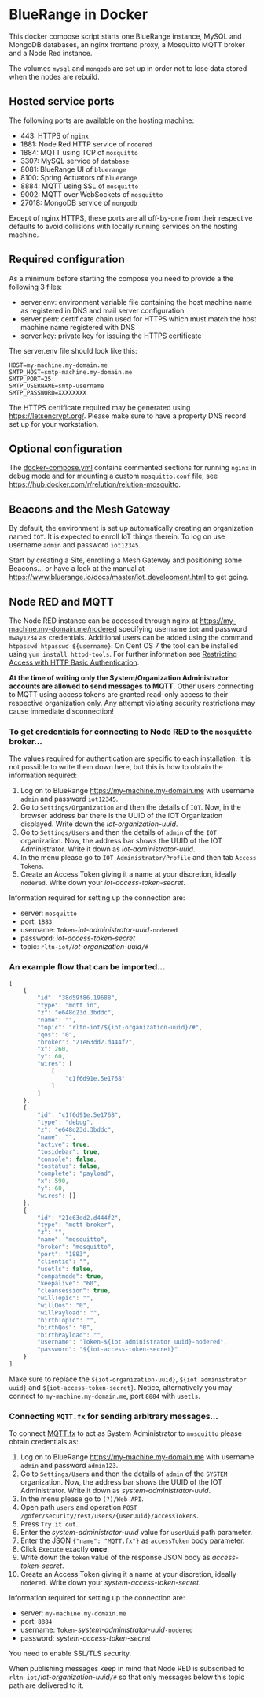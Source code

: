 # BlueRange in Docker

This docker compose script starts one BlueRange instance, MySQL and MongoDB databases, an nginx frontend proxy, a Mosquitto MQTT broker and a Node Red instance.

The volumes `mysql` and `mongodb` are set up in order not to lose data stored when the nodes are rebuild.

## Hosted service ports

The following ports are available on the hosting machine:

- 443: HTTPS of `nginx`
- 1881: Node Red HTTP service of `nodered`
- 1884: MQTT using TCP of `mosquitto`
- 3307: MySQL service of `database`
- 8081: BlueRange UI of `bluerange`
- 8100: Spring Actuators of `bluerange`
- 8884: MQTT using SSL of `mosquitto`
- 9002: MQTT over WebSockets of `mosquitto`
- 27018: MongoDB service of `mongodb`

Except of nginx HTTPS, these ports are all off-by-one from their respective defaults to avoid collisions with locally running services on the hosting machine.

## Required configuration

As a minimum before starting the compose you need to provide a the following 3 files:

- server.env: environment variable file containing the host machine name as registered in DNS and mail server configuration
- server.pem: certificate chain used for HTTPS which must match the host machine name registered with DNS
- server.key: private key for issuing the HTTPS certificate

The server.env file should look like this:

```env
HOST=my-machine.my-domain.me
SMTP_HOST=smtp-machine.my-domain.me
SMTP_PORT=25
SMTP_USERNAME=smtp-username
SMTP_PASSWORD=XXXXXXXX
```

The HTTPS certificate required may be generated using <https://letsencrypt.org/>. Please make sure to have a property DNS record set up for your workstation.

## Optional configuration

The [docker-compose.yml](docker-compose.yml) contains commented sections for running `nginx` in debug mode and for mounting a custom `mosquitto.conf` file, see <https://hub.docker.com/r/relution/relution-mosquitto>.

## Beacons and the Mesh Gateway

By default, the environment is set up automatically creating an organization named `IOT`. It is expected to enroll IoT things therein. To log on use username `admin` and password `iot12345`.

Start by creating a Site, enrolling a Mesh Gateway and positioning some Beacons... or have a look at the manual at <https://www.bluerange.io/docs/master/iot_development.html> to get going.

## Node RED and MQTT

The Node RED instance can be accessed through nginx at <https://my-machine.my-domain.me/nodered> specifying username `iot` and password `mway1234` as credentials. Additional users can be added using the command `htpasswd htpasswd ${username}`. On Cent OS 7 the tool can be installed using `yum install httpd-tools`. For further information see [Restricting Access with HTTP Basic Authentication](https://docs.nginx.com/nginx/admin-guide/security-controls/configuring-http-basic-authentication/).

**At the time of writing only the System/Organization Administrator accounts are allowed to send messages to MQTT.** Other users connecting to MQTT using access tokens are granted read-only access to their respective organization only. Any attempt violating security restrictions may cause immediate disconnection!

### To get credentials for connecting to Node RED to the `mosquitto` broker...

The values required for authentication are specific to each installation. It is not possible to write them down here, but this is how to obtain the information required:

1. Log on to BlueRange <https://my-machine.my-domain.me> with username `admin` and password `iot12345`.
2. Go to `Settings/Organization` and then the details of `IOT`. Now, in the browser address bar there is the UUID of the IOT Organization displayed. Write down the *iot-organization-uuid*.
3. Go to `Settings/Users` and then the details of `admin` of the `IOT` organization. Now, the address bar shows the UUID of the IOT Administrator. Write it down as *iot-administrator-uuid*.
4. In the menu please go to `IOT Administrator/Profile` and then tab `Access Tokens`.
5. Create an Access Token giving it a name at your discretion, ideally `nodered`. Write down your *iot-access-token-secret*.

Information required for setting up the connection are:

- server: `mosquitto`
- port: `1883`
- username: `Token-`*iot-administrator-uuid*`-nodered`
- password: *iot-access-token-secret*
- topic: `rltn-iot/`*iot-organization-uuid*`/#`

### An example flow that can be imported...

```javascript
[
    {
        "id": "38d59f86.19688",
        "type": "mqtt in",
        "z": "e648d23d.3bddc",
        "name": "",
        "topic": "rltn-iot/${iot-organization-uuid}/#",
        "qos": "0",
        "broker": "21e63dd2.d444f2",
        "x": 260,
        "y": 60,
        "wires": [
            [
                "c1f6d91e.5e1768"
            ]
        ]
    },
    {
        "id": "c1f6d91e.5e1768",
        "type": "debug",
        "z": "e648d23d.3bddc",
        "name": "",
        "active": true,
        "tosidebar": true,
        "console": false,
        "tostatus": false,
        "complete": "payload",
        "x": 590,
        "y": 60,
        "wires": []
    },
    {
        "id": "21e63dd2.d444f2",
        "type": "mqtt-broker",
        "z": "",
        "name": "mosquitto",
        "broker": "mosquitto",
        "port": "1883",
        "clientid": "",
        "usetls": false,
        "compatmode": true,
        "keepalive": "60",
        "cleansession": true,
        "willTopic": "",
        "willQos": "0",
        "willPayload": "",
        "birthTopic": "",
        "birthQos": "0",
        "birthPayload": "",
        "username": "Token-${iot administrator uuid}-nodered",
        "password": "${iot-access-token-secret}"
    }
]
```

Make sure to replace the `${iot-organization-uuid}`, `${iot administrator uuid}` and `${iot-access-token-secret}`. Notice, alternatively you may connect to `my-machine.my-domain.me`, port `8884` with `usetls`.

### Connecting `MQTT.fx` for sending arbitrary messages...

To connect [MQTT.fx](http://mqttfx.jensd.de/) to act as System Administrator to `mosquitto` please obtain credentials as:

1. Log on to BlueRange <https://my-machine.my-domain.me> with username `admin` and password `admin123`.
2. Go to `Settings/Users` and then the details of `admin` of the `SYSTEM` organization. Now, the address bar shows the UUID of the IOT Administrator. Write it down as *system-administrator-uuid*.
3. In the menu please go to `(?)/Web API`.
4. Open path `users` and operation `POST /gofer/security/rest/users/{userUuid}/accessTokens`.
5. Press `Try it out`.
6. Enter the *system-administrator-uuid* value for `userUuid` path parameter.
7. Enter the JSON `{"name": "MQTT.fx"}` as `accessToken` body parameter.
8. Click `Execute` exactly **once**.
9. Write down the `token` value of the response JSON body as *access-token-secret*.
10. Create an Access Token giving it a name at your discretion, ideally `nodered`. Write down your *system-access-token-secret*.

Information required for setting up the connection are:

- server: `my-machine.my-domain.me`
- port: `8884`
- username: `Token-`*system-administrator-uuid*`-nodered`
- password: *system-access-token-secret*

You need to enable SSL/TLS security.

When publishing messages keep in mind that Node RED is subscribed to `rltn-iot/`*iot-organization-uuid*`/#` so that only messages below this topic path are delivered to it.

